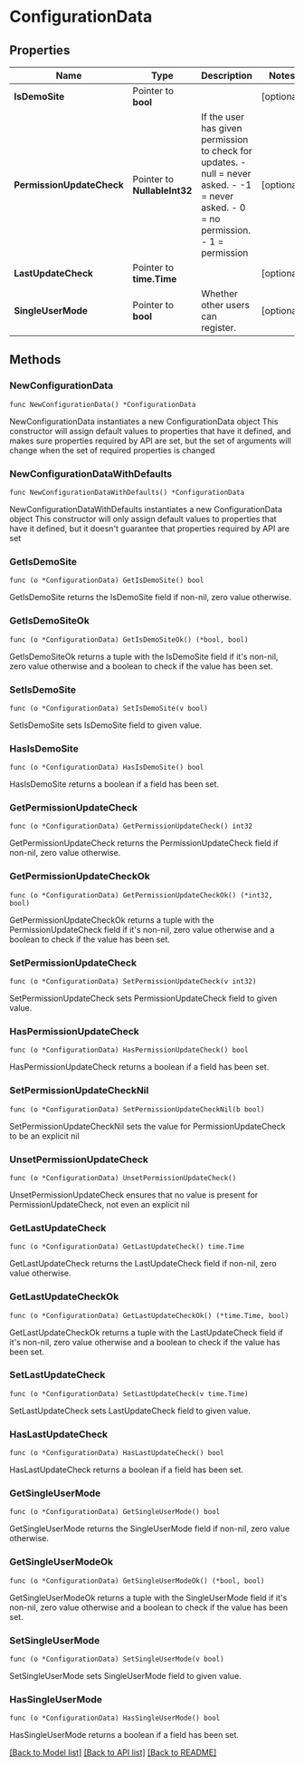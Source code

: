 # ConfigurationData

## Properties

Name | Type | Description | Notes
------------ | ------------- | ------------- | -------------
**IsDemoSite** | Pointer to **bool** |  | [optional] 
**PermissionUpdateCheck** | Pointer to **NullableInt32** | If the user has given permission to check for updates. - null &#x3D; never asked. - -1 &#x3D; never asked. - 0 &#x3D; no permission. - 1 &#x3D; permission  | [optional] 
**LastUpdateCheck** | Pointer to **time.Time** |  | [optional] 
**SingleUserMode** | Pointer to **bool** | Whether other users can register. | [optional] 

## Methods

### NewConfigurationData

`func NewConfigurationData() *ConfigurationData`

NewConfigurationData instantiates a new ConfigurationData object
This constructor will assign default values to properties that have it defined,
and makes sure properties required by API are set, but the set of arguments
will change when the set of required properties is changed

### NewConfigurationDataWithDefaults

`func NewConfigurationDataWithDefaults() *ConfigurationData`

NewConfigurationDataWithDefaults instantiates a new ConfigurationData object
This constructor will only assign default values to properties that have it defined,
but it doesn't guarantee that properties required by API are set

### GetIsDemoSite

`func (o *ConfigurationData) GetIsDemoSite() bool`

GetIsDemoSite returns the IsDemoSite field if non-nil, zero value otherwise.

### GetIsDemoSiteOk

`func (o *ConfigurationData) GetIsDemoSiteOk() (*bool, bool)`

GetIsDemoSiteOk returns a tuple with the IsDemoSite field if it's non-nil, zero value otherwise
and a boolean to check if the value has been set.

### SetIsDemoSite

`func (o *ConfigurationData) SetIsDemoSite(v bool)`

SetIsDemoSite sets IsDemoSite field to given value.

### HasIsDemoSite

`func (o *ConfigurationData) HasIsDemoSite() bool`

HasIsDemoSite returns a boolean if a field has been set.

### GetPermissionUpdateCheck

`func (o *ConfigurationData) GetPermissionUpdateCheck() int32`

GetPermissionUpdateCheck returns the PermissionUpdateCheck field if non-nil, zero value otherwise.

### GetPermissionUpdateCheckOk

`func (o *ConfigurationData) GetPermissionUpdateCheckOk() (*int32, bool)`

GetPermissionUpdateCheckOk returns a tuple with the PermissionUpdateCheck field if it's non-nil, zero value otherwise
and a boolean to check if the value has been set.

### SetPermissionUpdateCheck

`func (o *ConfigurationData) SetPermissionUpdateCheck(v int32)`

SetPermissionUpdateCheck sets PermissionUpdateCheck field to given value.

### HasPermissionUpdateCheck

`func (o *ConfigurationData) HasPermissionUpdateCheck() bool`

HasPermissionUpdateCheck returns a boolean if a field has been set.

### SetPermissionUpdateCheckNil

`func (o *ConfigurationData) SetPermissionUpdateCheckNil(b bool)`

 SetPermissionUpdateCheckNil sets the value for PermissionUpdateCheck to be an explicit nil

### UnsetPermissionUpdateCheck
`func (o *ConfigurationData) UnsetPermissionUpdateCheck()`

UnsetPermissionUpdateCheck ensures that no value is present for PermissionUpdateCheck, not even an explicit nil
### GetLastUpdateCheck

`func (o *ConfigurationData) GetLastUpdateCheck() time.Time`

GetLastUpdateCheck returns the LastUpdateCheck field if non-nil, zero value otherwise.

### GetLastUpdateCheckOk

`func (o *ConfigurationData) GetLastUpdateCheckOk() (*time.Time, bool)`

GetLastUpdateCheckOk returns a tuple with the LastUpdateCheck field if it's non-nil, zero value otherwise
and a boolean to check if the value has been set.

### SetLastUpdateCheck

`func (o *ConfigurationData) SetLastUpdateCheck(v time.Time)`

SetLastUpdateCheck sets LastUpdateCheck field to given value.

### HasLastUpdateCheck

`func (o *ConfigurationData) HasLastUpdateCheck() bool`

HasLastUpdateCheck returns a boolean if a field has been set.

### GetSingleUserMode

`func (o *ConfigurationData) GetSingleUserMode() bool`

GetSingleUserMode returns the SingleUserMode field if non-nil, zero value otherwise.

### GetSingleUserModeOk

`func (o *ConfigurationData) GetSingleUserModeOk() (*bool, bool)`

GetSingleUserModeOk returns a tuple with the SingleUserMode field if it's non-nil, zero value otherwise
and a boolean to check if the value has been set.

### SetSingleUserMode

`func (o *ConfigurationData) SetSingleUserMode(v bool)`

SetSingleUserMode sets SingleUserMode field to given value.

### HasSingleUserMode

`func (o *ConfigurationData) HasSingleUserMode() bool`

HasSingleUserMode returns a boolean if a field has been set.


[[Back to Model list]](../README.md#documentation-for-models) [[Back to API list]](../README.md#documentation-for-api-endpoints) [[Back to README]](../README.md)


